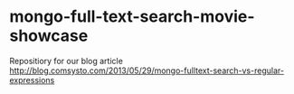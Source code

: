 mongo-full-text-search-movie-showcase
=====================================

Repositiory for our blog article http://blog.comsysto.com/2013/05/29/mongo-fulltext-search-vs-regular-expressions
